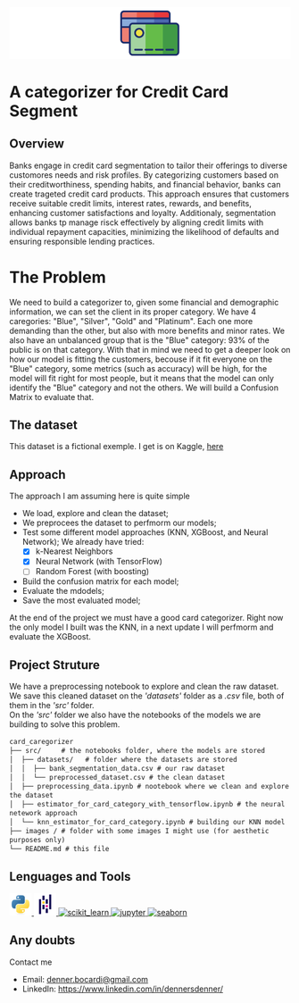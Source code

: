 ![credit card](https://github.com/dennerbocardi/card_categorizer/blob/main/images/credit_card.jpg)

# A categorizer for Credit Card Segment

## Overview
Banks engage in credit card segmentation to tailor their offerings to diverse customores needs and risk profiles. By categorizing customers based on their creditworthiness, spending habits, and financial behavior, banks can create trageted credit card products. This approach ensures that customers receive suitable credit limits, interest rates, rewards, and benefits, enhancing customer satisfactions and loyalty. Additionaly, segmentation allows banks tp manage risck effectively by aligning credit limits with individual repayment capacities, minimizing the likelihood of defaults and ensuring responsible lending practices. 

# The Problem
We need to build a categorizer to, given some financial and demographic information, we can set the client in its proper category. We have 4 caregories: "Blue", "Silver", "Gold" and "Platinum". Each one more demanding than the other, but also with more benefits and minor rates. We also have an unbalanced group that is the "Blue" category: 93% of the public is on that category. With that in mind we need to get a deeper look on how our model is fitting the customers, becouse if it fit everyone on the "Blue" category, some metrics (such as accuracy) will be high, for the model will fit right for most people, but it means that the model can only identify the "Blue" category and not the others. We will build a Confusion Matrix to evaluate that. 

## The dataset
This dataset is a fictional exemple. I get is on Kaggle, [here](https://www.kaggle.com/datasets/thedevastator/predicting-credit-card-customer-attrition-with-m)

## Approach
The approach I am assuming here is quite simple
- We load, explore and clean the dataset;
- We preprocees the dataset to perfmorm our models; 
- Test some different model approaches (KNN, XGBoost, and Neural Network);
    We already have tried: 
    - [x] k-Nearest Neighbors
    - [x] Neural Network (with TensorFlow)
    - [ ] Random Forest (with boosting)
- Build the confusion matrix for each model;
- Evaluate the mdodels;
- Save the most evaluated model;

At the end of the project we must have a good card categorizer. Right now the only model I built was the KNN, in a next update I will perfmorm and evaluate the XGBoost. 

## Project Struture
We have a preprocessing notebook to explore and clean the raw dataset. We save this cleaned dataset on the *'datasets'* folder as a *.csv* file, both of them in the *'src'* folder.<br>
On the *'src'* folder we also have the notebooks of the models we are building to solve this problem. 
```
card_caregorizer
├── src/     # the notebooks folder, where the models are stored
│  ├── datasets/   # folder where the datasets are stored
│  │  ├── bank_segmentation_data.csv # our raw dataset
│  │  └── preprocessed_dataset.csv # the clean dataset  
│  ├── preprocessing_data.ipynb # nootebook where we clean and explore the dataset
│  ├── estimator_for_card_category_with_tensorflow.ipynb # the neural netework approach 
│  └── knn_estimator_for_card_category.ipynb # building our KNN model 
├── images / # folder with some images I might use (for aesthetic purposes only)
└── README.md # this file
```

## Lenguages and Tools
<p align="left">  <a href="https://www.python.org" target="_blank" rel="noreferrer"> <img src="https://raw.githubusercontent.com/devicons/devicon/master/icons/python/python-original.svg" alt="python" width="40" height="40"/> </a><a href="https://pandas.pydata.org/" target="_blank" rel="noreferrer"> <img src="https://raw.githubusercontent.com/devicons/devicon/2ae2a900d2f041da66e950e4d48052658d850630/icons/pandas/pandas-original.svg" alt="pandas" width="40" height="40"/><a href="https://scikit-learn.org/" target="_blank" rel="noreferrer"> <img src="https://upload.wikimedia.org/wikipedia/commons/0/05/Scikit_learn_logo_small.svg" alt="scikit_learn" width="40" height="40"/> <a href="https://jupyter.org/" target="_blank" rel="noreferrer"> <img src="https://upload.wikimedia.org/wikipedia/commons/3/38/Jupyter_logo.svg" alt="jupyter" width="40" height="40"/> </a> <a href="https://seaborn.pydata.org/" target="_blank" rel="noreferrer"> <img src="https://seaborn.pydata.org/_images/logo-mark-lightbg.svg" alt="seaborn" width="40" height="40"/> </a>

## Any doubts
Contact me
 - Email: denner.bocardi@gmail.com
 - LinkedIn: https://www.linkedin.com/in/dennersdenner/
